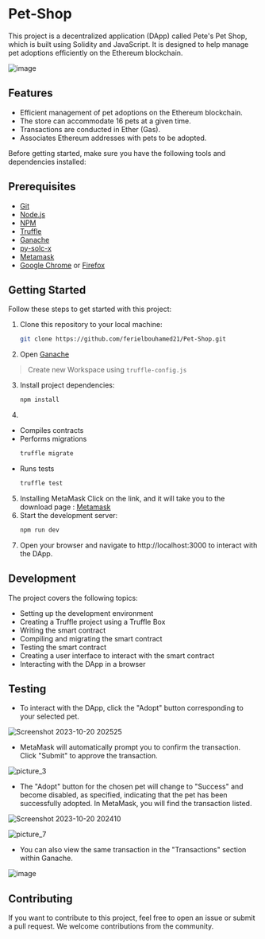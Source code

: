 # Pet-Shop

This project is a decentralized application (DApp) called Pete's Pet Shop, which is built using Solidity and JavaScript. It is designed to help manage pet adoptions efficiently on the Ethereum blockchain.

![image](https://github.com/ferielbouhamed21/Pet-Shop/assets/78966152/567e826c-9375-41e2-823b-828f19deb188)


## Features

- Efficient management of pet adoptions on the Ethereum blockchain.
- The store can accommodate 16 pets at a given time.
- Transactions are conducted in Ether (Gas).
- Associates Ethereum addresses with pets to be adopted.

Before getting started, make sure you have the following tools and dependencies installed:

## Prerequisites

- [Git](https://git-scm.com/)
- [Node.js](https://nodejs.org/)
- [NPM](https://www.npmjs.com/)
- [Truffle](https://www.trufflesuite.com)
- [Ganache](https://www.trufflesuite.com/ganache)
- [py-solc-x](https://pypi.org/project/py-solc-x/)
- [Metamask](https://metamask.io)
- [Google Chrome](https://www.google.com/chrome/) or [Firefox](https://www.mozilla.org/firefox)

## Getting Started

Follow these steps to get started with this project:

1. Clone this repository to your local machine:

   ```bash
   git clone https://github.com/ferielbouhamed21/Pet-Shop.git
2. Open [Ganache](https://trufflesuite.com/ganache/)
> Create new Workspace using `truffle-config.js`
3. Install project dependencies:

   ```bash
   npm install
4. 

 - Compiles contracts
 - Performs migrations 
    ```bash
    truffle migrate

 - Runs tests
    ```bash
    truffle test
5. Installing MetaMask
   Click on the link, and it will take you to the download page : 
<a href="https://metamask.io/" target="_blank"> Metamask </a>
6. Start the development server:
   ```bash
   npm run dev
7. Open your browser and navigate to http://localhost:3000 to interact with the DApp.


## Development

The project covers the following topics:

- Setting up the development environment
- Creating a Truffle project using a Truffle Box
- Writing the smart contract
- Compiling and migrating the smart contract
- Testing the smart contract
- Creating a user interface to interact with the smart contract
- Interacting with the DApp in a browser

## Testing

- To interact with the DApp, click the "Adopt" button corresponding to your selected pet.


![Screenshot 2023-10-20 202525](https://github.com/ferielbouhamed21/Pet-Shop/assets/78966152/a949694b-af1a-4177-8033-68bbda1c4baa)


- MetaMask will automatically prompt you to confirm the transaction. Click "Submit" to approve the transaction.


![picture_3](https://github.com/ferielbouhamed21/Pet-Shop/assets/78966152/248f8f69-7bd4-470b-995f-d432a0efb526)


- The "Adopt" button for the chosen pet will change to "Success" and become disabled, as specified, indicating that the pet has been successfully adopted. In MetaMask, you will find the transaction listed.


![Screenshot 2023-10-20 202410](https://github.com/ferielbouhamed21/Pet-Shop/assets/78966152/a368714f-17e6-47a5-a284-5eeaa8b5c1e6)


![picture_7](https://github.com/ferielbouhamed21/Pet-Shop/assets/78966152/e5fbd722-2190-4098-8c5e-246e43d4b9b4)


- You can also view the same transaction in the "Transactions" section within Ganache.


![image](https://github.com/ferielbouhamed21/Pet-Shop/assets/78966152/5889011d-d4fe-40e2-bd4e-2b23a32f9e92)


## Contributing

If you want to contribute to this project, feel free to open an issue or submit a pull request. We welcome contributions from the community.

